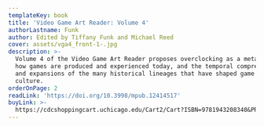 ```yaml
---
templateKey: book
title: 'Video Game Art Reader: Volume 4'
authorLastname: Funk
author: Edited by Tiffany Funk and Michael Reed
cover: assets/vga4_front-1-.jpg
description: >-
  Volume 4 of the Video Game Art Reader proposes overclocking as a metaphor for
  how games are produced and experienced today, and the temporal compressions
  and expansions of the many historical lineages that have shaped game art and
  culture.
orderOnPage: 2
readLink: 'https://doi.org/10.3998/mpub.12414517'
buyLink: >-
  https://cdcshoppingcart.uchicago.edu/Cart2/Cart?ISBN=9781943208340&PRESS=amherst
---
```

